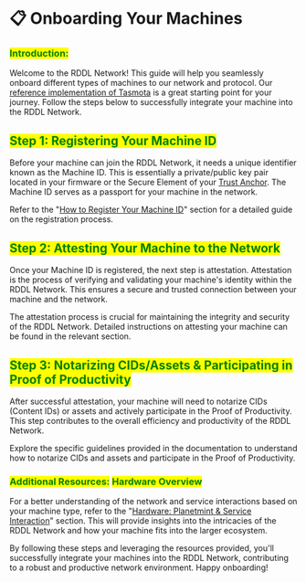 # 📋 Onboarding Your Machines

### <mark style="color:green;">**Introduction:**</mark>&#x20;

Welcome to the RDDL Network! This guide will help you seamlessly onboard different types of machines to our network and protocol. Our [reference implementation of Tasmota](https://github.com/rddl-network/Tasmota) is a great starting point for your journey. Follow the steps below to successfully integrate your machine into the RDDL Network.

## <mark style="color:green;">**Step 1: Registering Your Machine ID**</mark>

Before your machine can join the RDDL Network, it needs a unique identifier known as the Machine ID. This is essentially a private/public key pair located in your firmware or the Secure Element of your [Trust Anchor](../rddl-compatible-devices/trust-anchor.md). The Machine ID serves as a passport for your machine in the network.

Refer to the "[How to Register Your Machine ID](../how-to-register-your-machine-id/)" section for a detailed guide on the registration process.



## <mark style="color:green;">**Step 2: Attesting Your Machine to the Network**</mark>

Once your Machine ID is registered, the next step is attestation. Attestation is the process of verifying and validating your machine's identity within the RDDL Network. This ensures a secure and trusted connection between your machine and the network.

The attestation process is crucial for maintaining the integrity and security of the RDDL Network. Detailed instructions on attesting your machine can be found in the relevant section.



## <mark style="color:green;">**Step 3: Notarizing CIDs/Assets & Participating in Proof of Productivity**</mark>

After successful attestation, your machine will need to notarize CIDs (Content IDs) or assets and actively participate in the Proof of Productivity. This step contributes to the overall efficiency and productivity of the RDDL Network.

Explore the specific guidelines provided in the documentation to understand how to notarize CIDs and assets and participate in the Proof of Productivity.



### <mark style="color:green;">**Additional Resources:**</mark> <mark style="color:green;">**Hardware Overview**</mark>

For a better understanding of the network and service interactions based on your machine type, refer to the "[Hardware: Planetmint & Service Interaction](broken-reference)" section. This will provide insights into the intricacies of the RDDL Network and how your machine fits into the larger ecosystem.

By following these steps and leveraging the resources provided, you'll successfully integrate your machines into the RDDL Network, contributing to a robust and productive network environment. Happy onboarding!



